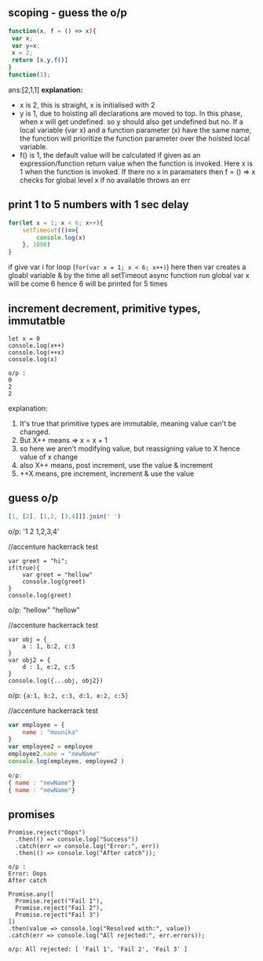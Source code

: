 ## scoping - guess the o/p
```javascript
function(x, f = () => x){
 var x;
 var y=x;
 x = 2;
 return [x,y,f()]
} 
function(1); 
```
ans:[2,1,1]
**explanation:**
- x is 2, this is straight, x is initialised with 2
- y is 1, due to hoisting all declarations are moved to top. In this phase, when x will get undefined. so y should also get undefined but no. If a local variable (var x) and a function parameter (x) have the same name, the function will prioritize the function parameter over the hoisted local variable.
- f() is 1, the default value will be calculated if given as an expression/function return value when the function is invoked. Here x is 1 when the function is invoked. If there no x in paramaters then f = () => x checks for global level x if no available throws an err

## print 1 to 5 numbers with 1 sec delay
```javascript
for(let x = 1; x < 6; x++){ 
    setTimeout(()=>{
        console.log(x)
    }, 1000)
}
```
if give var i for loop (```for(var x = 1; x < 6; x++)```) here then var creates a gloabl variable & by the time all setTimeout async function run global var x will be come 6 hence 6 will be printed for 5 times

## increment decrement, primitive types, immutatble
```JS
let x = 0
console.log(x++)
console.log(++x)
console.log(x)
```

```JS
o/p :
0
2
2
```
explanation: 
1. It's true that primitive types are immutable, meaning value can't be changed. 
2. But X++ means => x = x + 1
3. so here we aren't modifying value, but reassigning value to X hence value of x change
4. also X++ means, post increment, use the value & increment
5. ++X means, pre increment, increment & use the value

## guess o/p
```js
[1, [2], [1,2, [3,4]]].join(' ')
```
o/p: '1 2 1,2,3,4'

//accenture hackerrack test
```JS
var greet = "hi";
if(true){
    var greet = "hellow"
    console.log(greet)
}
console.log(greet)
```
o/p: 
"hellow"
"hellow"

//accenture hackerrack test
```JS
var obj = {
    a : 1, b:2, c:3
}
var obj2 = {
    d : 1, e:2, c:5
}
console.log({...obj, obj2})
```
o/p: ```{a:1, b:2, c:3, d:1, e:2, c:5}```

//accenture hackerrack test
```js
var employee = {
    name : "mounika"
}
var employee2 = employee
employee2.name = "newName"
console.log(employee, employee2 )

o/p: 
{ name : "newName"}
{ name : "newName"}
```

## promises

```JS
Promise.reject("Oops")
  .then(() => console.log("Success"))
  .catch(err => console.log("Error:", err))
  .then(() => console.log("After catch"));

o/p :
Error: Oops
After catch
```

```JS
Promise.any([
  Promise.reject("Fail 1"),
  Promise.reject("Fail 2"),
  Promise.reject("Fail 3")
])
.then(value => console.log("Resolved with:", value))
.catch(err => console.log("All rejected:", err.errors));

o/p: All rejected: [ 'Fail 1', 'Fail 2', 'Fail 3' ]
```
